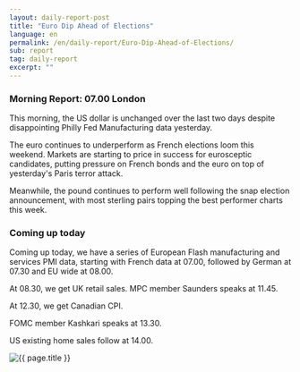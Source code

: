 ```yaml
---
layout: daily-report-post
title: "Euro Dip Ahead of Elections"
language: en
permalink: /en/daily-report/Euro-Dip-Ahead-of-Elections/
sub: report
tag: daily-report
excerpt: ""
---
```

### Morning Report: 07.00 London

This morning, the US dollar is unchanged over the last two days despite disappointing Philly Fed Manufacturing data yesterday. 

The euro continues to underperform as French elections loom this weekend. Markets are starting to price in success for eurosceptic candidates, putting pressure on French bonds and the euro on top of yesterday's Paris terror attack. 

Meanwhile, the pound continues to perform well following the snap election announcement, with most sterling pairs topping the best performer charts this week. 


### Coming up today

Coming up today, we have a series of European Flash manufacturing and services PMI data, starting with French data at 07.00, followed by German at 07.30 and EU wide at 08.00. 

At 08.30, we get UK retail sales. MPC member Saunders speaks at 11.45. 

At 12.30, we get Canadian CPI. 

FOMC member Kashkari speaks at 13.30. 

US existing home sales follow at 14.00.

<p><img src="{{ "/assets/images/daily-report/2017-04-21_07-33-50.jpg" | relative_url }}" alt="{{ page.title }}" title="{{ page.title }}"></p>